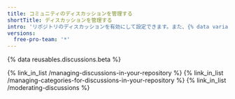 ```yaml
---
title: コミュニティのディスカッションを管理する
shortTitle: ディスカッションを管理する
intro: 'リポジトリのディスカッションを有効にして設定できます。また、{% data variables.product.product_name %} のツールを使用して、コミュニティメンバー間の会話をモデレートできます。'
versions:
  free-pro-team: '*'
---
```


{% data reusables.discussions.beta %}

{% link_in_list /managing-discussions-in-your-repository %}
{% link_in_list /managing-categories-for-discussions-in-your-repository %}
{% link_in_list /moderating-discussions %}
